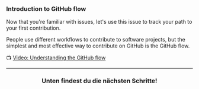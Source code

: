 ### Introduction to GitHub flow

Now that you're familiar with issues, let's use this issue to track your path to your first contribution.

People use different workflows to contribute to software projects, but the simplest and most effective way to contribute on GitHub is the GitHub flow.

:tv: [Video: Understanding the GitHub flow](https://www.youtube.com/watch?v=PBI2Rz-ZOxU)

<hr>
<h3 align="center">Unten findest du die nächsten Schritte!</h3>
